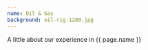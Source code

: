 ```yaml
---
name: Oil & Gas
background: oil-rig-1280.jpg
---
```

A little about our experience in {{ page.name }}
